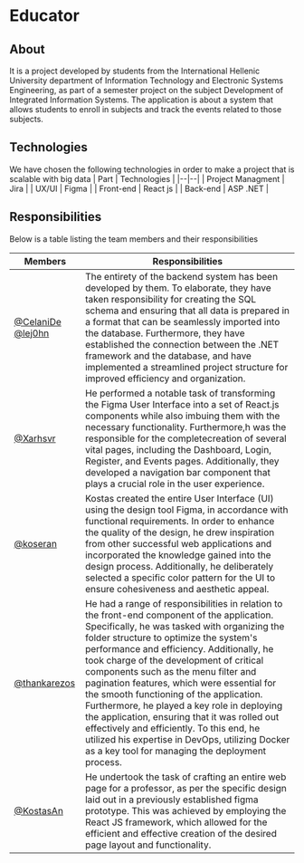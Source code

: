 # Educator

## About
It is a project developed by students from the International Hellenic University department of Information Technology and Electronic Systems Engineering, as part of a semester project on the subject Development of Integrated Information Systems. The application is about a system that allows students to enroll in subjects and track the events related to those subjects.

## Technologies
We have chosen the following technologies in order to make a project that is scalable with big data
| Part | Technologies |
|--|--|
| Project Managment | Jira |
| UX/UI | Figma |
| Front-end | React js |
| Back-end | ASP .NET |

## Responsibilities

Below is a table listing the team members and their responsibilities

| Members | Responsibilities|
| ------ | ------ |
| [@CelaniDe](https://github.com/CelaniDe) [@lej0hn](https://github.com/lej0hn) | The entirety of the backend system has been developed by them. To elaborate, they have taken responsibility for creating the SQL schema and ensuring that all data is prepared in a format that can be seamlessly imported into the database. Furthermore, they have established the connection between the .NET framework and the database, and have implemented a streamlined project structure for improved efficiency and organization.|
| [@Xarhsvr](https://github.com/Xarhsvr) | He performed a notable task of transforming the Figma User Interface into a set of React.js components while also imbuing them with the necessary functionality. Furthermore,h was the responsible for the completecreation of several vital pages, including the Dashboard, Login, Register, and Events pages. Additionally, they developed a navigation bar component that plays a crucial role in the user experience. |
| [@koseran](https://github.com/koseran) | Kostas created the entire User Interface (UI) using the design tool Figma, in accordance with functional requirements. In order to enhance the quality of the design, he drew inspiration from other successful web applications and incorporated the knowledge gained into the design process. Additionally, he deliberately selected a specific color pattern for the UI to ensure cohesiveness and aesthetic appeal. |
| [@thankarezos](https://github.com/thankarezos) | He had a range of responsibilities in relation to the front-end component of the application. Specifically, he was tasked with organizing the folder structure to optimize the system's  performance and efficiency. Additionally, he took charge of the development of critical components such as the  menu filter and pagination features, which were essential for the smooth functioning of the application. Furthermore, he played a key role in deploying the application, ensuring that it was rolled out effectively and efficiently. To this end, he utilized his expertise in DevOps, utilizing Docker as a key tool for managing the deployment process. |
| [@KostasAn](https://github.com/KostasAn) | He undertook the task of crafting an entire web page for a professor, as per the specific design laid out in a previously established figma prototype. This was achieved by employing the React JS framework, which allowed for the efficient and effective creation of the desired page layout and functionality. |
